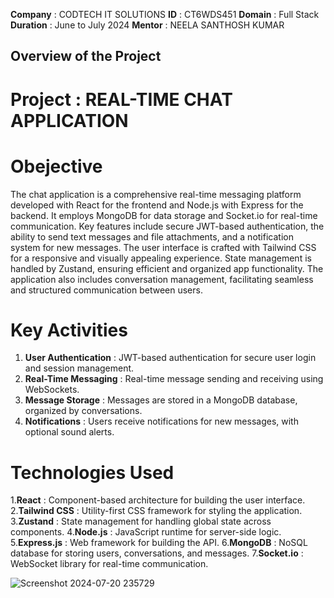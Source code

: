 **Company** : CODTECH IT SOLUTIONS
**ID** : CT6WDS451
**Domain** : Full Stack
**Duration** : June to July 2024
**Mentor** : NEELA SANTHOSH KUMAR

## Overview of the Project

# Project : REAL-TIME CHAT APPLICATION

# Obejective

The chat application is a comprehensive real-time messaging platform developed with React for the frontend and Node.js with Express for the backend. It employs MongoDB for data storage and Socket.io for real-time communication. Key features include secure JWT-based authentication, the ability to send text messages and file attachments, and a notification system for new messages. The user interface is crafted with Tailwind CSS for a responsive and visually appealing experience. State management is handled by Zustand, ensuring efficient and organized app functionality. The application also includes conversation management, facilitating seamless and structured communication between users.

# Key Activities

1. **User Authentication** : JWT-based authentication for secure user login and session management.
2. **Real-Time Messaging** : Real-time message sending and receiving using WebSockets.
3. **Message Storage** : Messages are stored in a MongoDB database, organized by conversations.
4. **Notifications** : Users receive notifications for new messages, with optional sound alerts.

# Technologies Used 

1.**React** : Component-based architecture for building the user interface.
2.**Tailwind CSS** : Utility-first CSS framework for styling the application.
3.**Zustand** : State management for handling global state across components.
4.**Node.js** : JavaScript runtime for server-side logic.
5.**Express.js** : Web framework for building the API.
6.**MongoDB** : NoSQL database for storing users, conversations, and messages.
7.**Socket.io** : WebSocket library for real-time communication.


![Screenshot 2024-07-20 235729](https://github.com/user-attachments/assets/73c0ace1-8e92-4de0-9d37-d75592da12b5)
